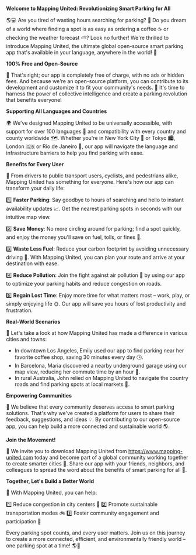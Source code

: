 **Welcome to Mapping United: Revolutionizing Smart Parking for All**

🌎💻 Are you tired of wasting hours searching for parking? 🤯 Do you dream of a world where finding a spot is as easy as ordering a coffee ☕️ or checking the weather forecast ⛅️? Look no further! We're thrilled to introduce Mapping United, the ultimate global open-source smart parking app that's available in your language, anywhere in the world! 🌟

**100% Free and Open-Source**

🎉 That's right; our app is completely free of charge, with no ads or hidden fees. And because we're an open-source platform, you can contribute to its development and customize it to fit your community's needs. 💪 It's time to harness the power of collective intelligence and create a parking revolution that benefits everyone!

**Supporting All Languages and Countries**

🌍 We've designed Mapping United to be universally accessible, with support for over 100 languages 🤯 and compatibility with every country and county worldwide 🗺️. Whether you're in New York City 🗽️ or Tokyo 🏙️, London 🇬🇧 or Rio de Janeiro 🌴, our app will navigate the language and infrastructure barriers to help you find parking with ease.

**Benefits for Every User**

👥 From drivers to public transport users, cyclists, and pedestrians alike, Mapping United has something for everyone. Here's how our app can transform your daily life:

1️⃣ **Faster Parking**: Say goodbye to hours of searching and hello to instant availability updates 📈. Get the nearest parking spots in seconds with our intuitive map view.

2️⃣ **Save Money**: No more circling around for parking; find a spot quickly, and enjoy the money you'll save on fuel, tolls, or fines 💸.

3️⃣ **Waste Less Fuel**: Reduce your carbon footprint by avoiding unnecessary driving 🌱. With Mapping United, you can plan your route and arrive at your destination with ease.

4️⃣ **Reduce Pollution**: Join the fight against air pollution 🔵 by using our app to optimize your parking habits and reduce congestion on roads.

5️⃣ **Regain Lost Time**: Enjoy more time for what matters most – work, play, or simply enjoying life 🌞. Our app will save you hours of lost productivity and frustration.

**Real-World Scenarios**

🌆 Let's take a look at how Mapping United has made a difference in various cities and towns:

* In downtown Los Angeles, Emily used our app to find parking near her favorite coffee shop, saving 30 minutes every day 🕒.
* In Barcelona, Maria discovered a nearby underground garage using our map view, reducing her commute time by an hour 🚂.
* In rural Australia, John relied on Mapping United to navigate the country roads and find parking spots at local markets 🌾.

**Empowering Communities**

👥 We believe that every community deserves access to smart parking solutions. That's why we've created a platform for users to share their feedback, suggestions, and ideas 💡. By contributing to our open-source app, you can help build a more connected and sustainable world 🌎.

**Join the Movement!**

🚀 We invite you to download Mapping United from https://www.mapping-united.com today and become part of a global community working together to create smarter cities 🌆. Share our app with your friends, neighbors, and colleagues to spread the word about the benefits of smart parking for all 📢.

**Together, Let's Build a Better World**

🌟 With Mapping United, you can help:

1️⃣ Reduce congestion in city centers 🚨
2️⃣ Promote sustainable transportation modes 🚲
3️⃣ Foster community engagement and participation 💬

Every parking spot counts, and every user matters. Join us on this journey to create a more connected, efficient, and environmentally friendly world – one parking spot at a time! 🌎💖